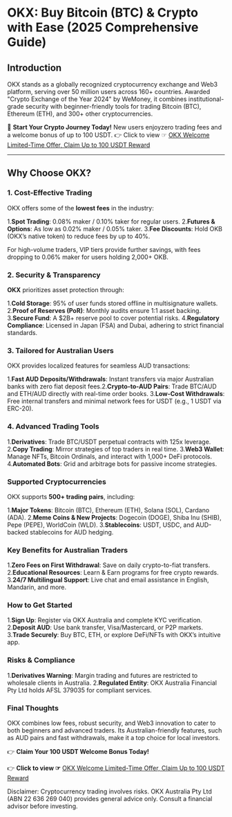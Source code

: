 # OKX: Buy Bitcoin (BTC) & Crypto with Ease (2025 Comprehensive Guide)

## Introduction

OKX stands as a globally recognized cryptocurrency exchange and Web3 platform, serving over 50 million users across 160+ countries. Awarded "Crypto Exchange of the Year 2024" by WeMoney, it combines institutional-grade security with beginner-friendly tools for trading Bitcoin (BTC), Ethereum (ETH), and 300+ other cryptocurrencies.

🚀 ​**Start Your Crypto Journey Today!** New users enjoy ​zero trading fees and a ​welcome bonus of up to 100 USDT.
👉 Click to view ☞ [OKX Welcome Limited-Time Offer, Claim Up to 100 USDT Reward](https://www.ouxyi.link/ul/6CngT5?channelId=2198730223)

---

## Why Choose OKX?

### 1.  ​Cost-Effective Trading
OKX offers some of the ​**lowest fees** in the industry:

1.**​Spot Trading**: 0.08% maker / 0.10% taker for regular users.
​2.**Futures & Options**: As low as 0.02% maker / 0.05% taker.
​3.**Fee Discounts**: Hold OKB (OKX’s native token) to reduce fees by up to 40%.

For high-volume traders, VIP tiers provide further savings, with fees dropping to ​0.06% maker for users holding 2,000+ OKB.

### 2. ​Security & Transparency

**OKX** prioritizes asset protection through:

​1.**Cold Storage**: 95% of user funds stored offline in multisignature wallets.
​2.**Proof of Reserves (PoR)**: Monthly audits ensure 1:1 asset backing.
​3.**Secure Fund**: A $2B+ reserve pool to cover potential risks.
​4.**Regulatory Compliance**: Licensed in Japan (FSA) and Dubai, adhering to strict financial standards.

### 3. ​Tailored for Australian Users
OKX provides localized features for seamless AUD transactions:

1.**​Fast AUD Deposits/Withdrawals**: Instant transfers via major Australian banks with ​zero fiat deposit fees.
​2.**Crypto-to-AUD Pairs**: Trade BTC/AUD and ETH/AUD directly with real-time order books.
​3.**Low-Cost Withdrawals**: Free internal transfers and minimal network fees for USDT (e.g., 1 USDT via ERC-20).

### 4. ​Advanced Trading Tools
​1.**Derivatives**: Trade BTC/USDT perpetual contracts with ​125x leverage.
​2.**Copy Trading**: Mirror strategies of top traders in real time.
​3.**Web3 Wallet**: Manage NFTs, Bitcoin Ordinals, and interact with 1,000+ DeFi protocols.
​4.**Automated Bots**: Grid and arbitrage bots for passive income strategies.

### Supported Cryptocurrencies
OKX supports ​**500+ trading pairs**, including:

​1.**Major Tokens**: Bitcoin (BTC), Ethereum (ETH), Solana (SOL), Cardano (ADA).
​2.**Meme Coins & New Projects**: Dogecoin (DOGE), Shiba Inu (SHIB), Pepe (PEPE), WorldCoin (WLD).
​3.**Stablecoins**: USDT, USDC, and AUD-backed stablecoins for AUD hedging.

### Key Benefits for Australian Traders
1.​**Zero Fees on First Withdrawal**: Save on daily crypto-to-fiat transfers.
​2.**Educational Resources**: Learn & Earn programs for free crypto rewards.
​3.**24/7 Multilingual Support**: Live chat and email assistance in English, Mandarin, and more.

### How to Get Started
​1.**Sign Up**: Register via OKX Australia and complete KYC verification.
​2.**Deposit AUD**: Use bank transfer, Visa/Mastercard, or P2P markets.
​3.**Trade Securely**: Buy BTC, ETH, or explore DeFi/NFTs with OKX’s intuitive app.

### Risks & Compliance
​1.**Derivatives Warning**: Margin trading and futures are restricted to ​wholesale clients in Australia.
​2.**Regulated Entity**: OKX Australia Financial Pty Ltd holds AFSL 379035 for compliant services.

### Final Thoughts
OKX combines ​low fees, ​robust security, and ​Web3 innovation to cater to both beginners and advanced traders. Its Australian-friendly features, such as AUD pairs and fast withdrawals, make it a top choice for local investors.

👉 ​**Claim Your 100 USDT Welcome Bonus Today!**

👉 **Click to view ☞** [OKX Welcome Limited-Time Offer, Claim Up to 100 USDT Reward](https://www.ouxyi.link/ul/6CngT5?channelId=2198730223)

Disclaimer: Cryptocurrency trading involves risks. OKX Australia Pty Ltd (ABN 22 636 269 040) provides general advice only. Consult a financial advisor before investing.
